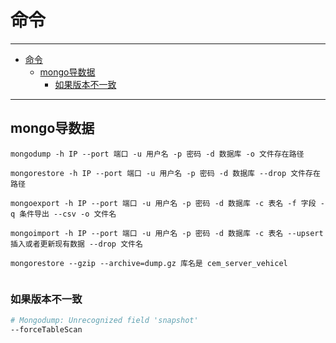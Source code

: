 # 命令

------

- [命令](#命令)
  - [mongo导数据](#mongo导数据)
    - [如果版本不一致](#如果版本不一致)

------

## mongo导数据

```
mongodump -h IP --port 端口 -u 用户名 -p 密码 -d 数据库 -o 文件存在路径

mongorestore -h IP --port 端口 -u 用户名 -p 密码 -d 数据库 --drop 文件存在路径

mongoexport -h IP --port 端口 -u 用户名 -p 密码 -d 数据库 -c 表名 -f 字段 -q 条件导出 --csv -o 文件名

mongoimport -h IP --port 端口 -u 用户名 -p 密码 -d 数据库 -c 表名 --upsert 插入或者更新现有数据 --drop 文件名

mongorestore --gzip --archive=dump.gz 库名是 cem_server_vehicel


```

### 如果版本不一致

``` sh
# Mongodump: Unrecognized field 'snapshot'
--forceTableScan
```
